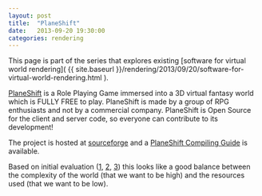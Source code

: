```yaml
---
layout: post
title:  "PlaneShift"
date:   2013-09-20 19:30:00
categories: rendering
---
```


This page is part of the series that explores existing
[software for virtual world rendering]( {{ site.baseurl }}/rendering/2013/09/20/software-for-virtual-world-rendering.html ).

[PlaneShift][pshift] is a Role Playing Game immersed into a 
3D virtual fantasy world which is FULLY FREE to play. 
PlaneShift is made by a group of RPG enthusiasts and 
not by a commercial company. PlaneShift is Open Source for 
the client and server code, so everyone can contribute 
to its development!

The project is hosted at [sourceforge](http://sourceforge.net/projects/planeshift/)
and a [PlaneShift Compiling Guide](https://svn.code.sf.net/p/planeshift/code/trunk/docs/compiling.html) is available.

Based on initial evaluation ([1](http://www.youtube.com/watch?v=8GhBcCpEGt0),
[2](http://www.youtube.com/watch?v=jGVYk3DoP0g), 
[3](http://www.youtube.com/watch?v=i79VouVkrAg))
this looks like a good balance between the complexity of the
world (that we want to be high) and the resources used
(that we want to be low).

[pshift]: (http://g3d.sourceforge.net/)
